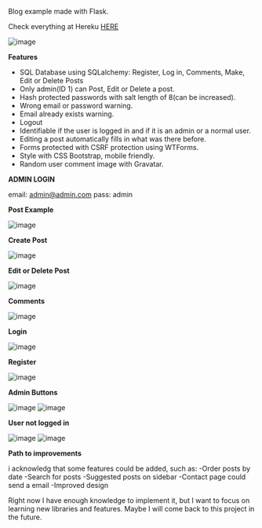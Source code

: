 Blog example made with Flask.

Check everything at Hereku [HERE](https://felipe-upgraded-blog.herokuapp.com)
 
![image](https://user-images.githubusercontent.com/88248157/177670742-5bb6c089-1757-41dd-98e5-13ab81e25235.png)

**Features**

- SQL Database using SQLalchemy: Register, Log in, Comments, Make, Edit or Delete Posts
- Only admin(ID 1) can Post, Edit or Delete a post.
- Hash protected passwords with salt length of 8(can be increased).
- Wrong email or password warning.
- Email already exists warning.
- Logout
- Identifiable if the user is logged in and if it is an admin or a normal user.
- Editing a post automatically fills in what was there before.
- Forms protected with CSRF protection using WTForms.
- Style with CSS Bootstrap, mobile friendly.
- Random user comment image with Gravatar.

**ADMIN LOGIN**

email: admin@admin.com
pass: admin



**Post Example**

![image](https://user-images.githubusercontent.com/88248157/177672668-59a5a408-c859-4bfb-abfc-0288a16b091b.png)

**Create Post**

![image](https://user-images.githubusercontent.com/88248157/177672927-8fed1c1a-1763-4778-8c3f-bd2b40225f95.png)

**Edit or Delete Post**

![image](https://user-images.githubusercontent.com/88248157/177672782-dbaced1a-a186-446b-858b-70dadca1b82c.png)

**Comments**

![image](https://user-images.githubusercontent.com/88248157/177673122-a40f6be3-1275-4cf2-a6c4-e999e83eec63.png)

**Login**

![image](https://user-images.githubusercontent.com/88248157/177673412-a11d6fad-2f19-49b7-8c56-9c4dae9d3dff.png)

**Register**

![image](https://user-images.githubusercontent.com/88248157/177673951-02bd3985-480f-45c3-b7b7-8cd7dcd974f5.png)

**Admin Buttons**

![image](https://user-images.githubusercontent.com/88248157/177674014-eba727d6-b572-4018-8ed3-db13dab94b44.png)
![image](https://user-images.githubusercontent.com/88248157/177674045-a8cf7b0d-0ed6-43e5-a398-f2c4a54f39b6.png)

**User not logged in**

![image](https://user-images.githubusercontent.com/88248157/177674111-7004e164-fc56-4528-a7e2-5e8c6920911d.png)
![image](https://user-images.githubusercontent.com/88248157/177674134-28033116-2aa6-4b4f-bf45-57229894ef3c.png)

**Path to improvements**

i acknowledg that some features could be added, such as:
-Order posts by date
-Search for posts
-Suggested posts on sidebar
-Contact page could send a email
-Improved design

Right now I have enough knowledge to implement it, but I want to focus on learning new libraries and features. Maybe I will come back to this project in the future.


